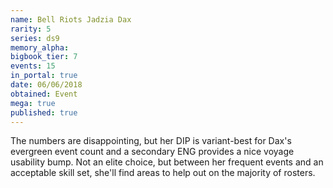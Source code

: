 ```yaml
---
name: Bell Riots Jadzia Dax
rarity: 5
series: ds9
memory_alpha:
bigbook_tier: 7
events: 15
in_portal: true
date: 06/06/2018
obtained: Event
mega: true
published: true
---
```


The numbers are disappointing, but her DIP is variant-best for Dax's evergreen event count and a secondary ENG provides a nice voyage usability bump. Not an elite choice, but between her frequent events and an acceptable skill set, she'll find areas to help out on the majority of rosters.

